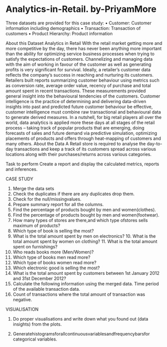 # Analytics-in-Retail. by-PriyamMore

   Three datasets are provided for this case study:
• Customer: Customer information including demographics
• Transaction: Transaction of customers
• Product Hierarchy: Product information


About this Dataset Analytics in Retail
With the retail market getting more and more competitive by the day, there has never been anything more important than the ability for optimizing service business processes when trying to satisfy the expectations of customers. Channelizing and managing data with the aim of working in favour of the customer as well as generating profits is very significant for survival.
Ideally, a retailer’s customer data reflects the company’s success in reaching and nurturing its customers. Retailers built reports summarizing customer behaviour using metrics such as conversion rate, average order value, recency of purchase and total amount spent in recent transactions. These measurements provided general insight into the behavioural tendencies of the customers.
Customer intelligence is the practice of determining and delivering data-driven insights into past and predicted future customer behaviour be effective, customer intelligence must combine raw transactional and behavioural data to generate derived measures. In a nutshell, for big retail players all over the world, data analytics is applied more these days at all stages of the retail process – taking track of popular products that are emerging, doing forecasts of sales and future demand via predictive simulation, optimizing placements of products and offers through heat-mapping of customers and many others.
About the Data
A Retail store is required to analyse the day-to-day transactions and keep a track of its customers spread across various locations along with their purchases/returns across various categories.
  
Task to perform
Create a report and display the calculated metrics, reports and inferences.


CASE STUDY
1. Merge the data sets
2. Check the duplicates if there are any duplicates drop them.
3. Check for the null/missingvalues.
4. Prepare summary report for all the columns.
5. Find the percentage of products bought by men and women(clothes).
6. Find the percentage of products bought by men and women(footwear).
7. How many types of stores are there,and which type ofstores sells maximum of products?
8. Which type of book is selling the most?
9. What is the total amount spent by men on electronics? 10. What is the total amount spent by women on clothing? 11. What is the total amount spent on furnishings?
12. Who reads books more (Men/Women)?
13. Which type of books men read more?
14. Which type of books women read more?
15. Which electronic good is selling the most?
16. What is the total amount spent by customers between 1st January 2012 and 31st December 2012?
17. Calculate the following information using the merged data. Time period of the available transaction data.
18. Count of transactions where the total amount of transaction was negative.


VISUALISATION
1. Do proper visualisations and write down what you found out (data insights) from the plots.
  
2. Generatehistogramsforallcontinuousvariablesandfrequencybarsfor categorical variables.

